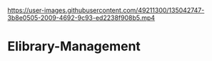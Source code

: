 

https://user-images.githubusercontent.com/49211300/135042747-3b8e0505-2009-4692-9c93-ed2238f908b5.mp4

# Elibrary-Management
